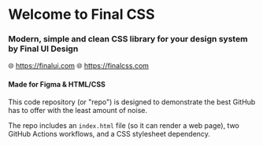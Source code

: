 # Welcome to Final CSS 
### Modern, simple and clean CSS library for your design system by Final UI Design 
🌐  https://finalui.com
🌐  https://finalcss.com

#### Made for Figma & HTML/CSS
This code repository (or "repo") is designed to demonstrate the best GitHub has to offer with the least amount of noise.

The repo includes an `index.html` file (so it can render a web page), two GitHub Actions workflows, and a CSS stylesheet dependency.
